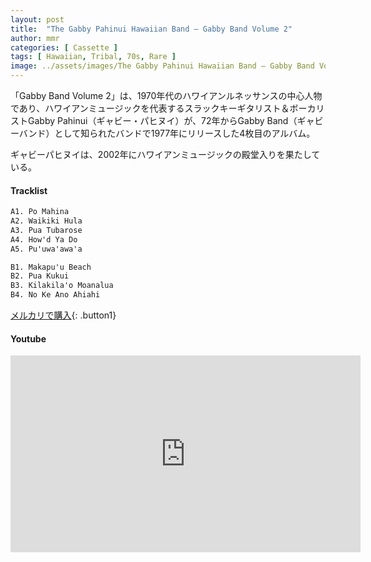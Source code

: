 ```yaml
---
layout: post
title:  "The Gabby Pahinui Hawaiian Band – Gabby Band Volume 2"
author: mmr
categories: [ Cassette ]
tags: [ Hawaiian, Tribal, 70s, Rare ]
image: ../assets/images/The Gabby Pahinui Hawaiian Band – Gabby Band Volume 2.webp
---
```


「Gabby Band Volume 2」は、1970年代のハワイアンルネッサンスの中心人物であり、ハワイアンミュージックを代表するスラックキーギタリスト＆ボーカリストGabby Pahinui（ギャビー・パヒヌイ）が、72年からGabby Band（ギャビーバンド）として知られたバンドで1977年にリリースした4枚目のアルバム。

ギャビーパヒヌイは、2002年にハワイアンミュージックの殿堂入りを果たしている。

#### Tracklist
```md
A1. Po Mahina
A2. Waikiki Hula
A3. Pua Tubarose
A4. How'd Ya Do
A5. Pu'uwa'awa'a

B1. Makapu'u Beach
B2. Pua Kukui
B3. Kilakila'o Moanalua
B4. No Ke Ano Ahiahi
```

[メルカリで購入](https://jp.mercari.com/item/m54779948178?afid=6142608987){: .button1}

#### Youtube
<iframe width="560" height="315" src="https://www.youtube.com/embed/jP85P5gCXlE?si=0x8zozCk6iTQ7Ts9" title="YouTube video player" frameborder="0" allow="accelerometer; autoplay; clipboard-write; encrypted-media; gyroscope; picture-in-picture; web-share" referrerpolicy="strict-origin-when-cross-origin" allowfullscreen></iframe>